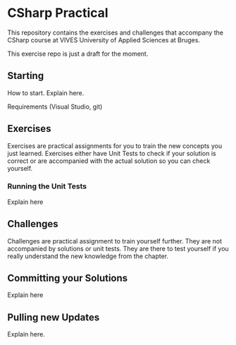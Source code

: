 # CSharp Practical

This repository contains the exercises and challenges that accompany the CSharp course at VIVES University of Applied Sciences at Bruges.

This exercise repo is just a draft for the moment.

## Starting

How to start. Explain here.

Requirements (Visual Studio, git)

## Exercises

Exercises are practical assignments for you to train the new concepts you just learned. Exercises either have Unit Tests to check if your solution is correct or are accompanied with the actual solution so you can check yourself.

### Running the Unit Tests

Explain here

## Challenges

Challenges are practical assignment to train yourself further. They are not accompanied by solutions or unit tests. They are there to test yourself if you really understand the new knowledge from the chapter.

## Committing your Solutions

Explain here

## Pulling new Updates

Explain here.
